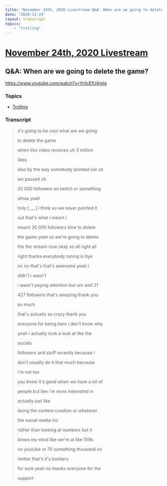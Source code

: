 ```yaml
---
title: "November 24th, 2020 Livestream Q&A: When are we going to delete the game?"
date: "2020-11-24"
layout: transcript
topics:
    - "trolling"
---
```

# [November 24th, 2020 Livestream](../2020-11-24.md)
## Q&A: When are we going to delete the game?
https://www.youtube.com/watch?v=Yn1cEfU4mlg

### Topics
* [Trolling](../topics/trolling.md)

### Transcript

> it's going to be cool what are we going
>
> to delete the game
>
> when this video receives uh 3 million
>
> likes
>
> also by the way somebody pointed out uh
>
> we passed uh
>
> 20 000 followers on twitch or something
>
> whoa yeah
>
> holy [ __ ] i think so we never pointed it
>
> out that's what i meant i
>
> meant 20 000 followers time to delete
>
> the game yeah so we're going to delete
>
> the the stream now okay so all right all
>
> right thanks everybody tuning in bye
>
> no no that's that's awesome yeah i
>
> didn't i wasn't
>
> i wasn't paying attention but um well 21
>
> 427 followers that's amazing thank you
>
> so much
>
> that's actually so crazy thank you
>
> everyone for being here i don't know why
>
> yeah i actually took a look at like the
>
> socials
>
> followers and stuff recently because i
>
> don't usually do it that much because
>
> i'm not too
>
> you know it's good when we have a lot of
>
> people but like i'm more interested in
>
> actually just like
>
> doing the content creation or whatever
>
> the social media inc
>
> rather than looking at numbers but it
>
> blows my mind like we're at like 159k
>
> on youtube or 70 something thousand on
>
> twitter that's it's bonkers
>
> for sure yeah so thanks everyone for the
>
> support
>
